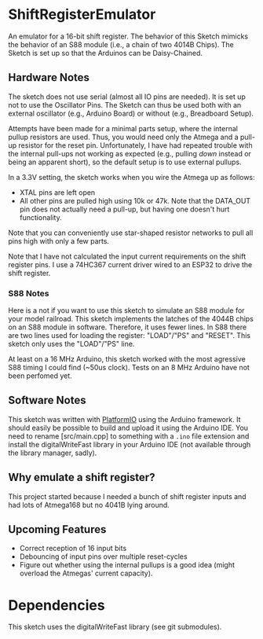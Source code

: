 # ShiftRegisterEmulator
An emulator for a 16-bit shift register. The behavior of this Sketch mimicks
the behavior of an S88 module (i.e., a chain of two 4014B Chips).
The Sketch is set up so that the Arduinos can be Daisy-Chained.

## Hardware Notes

The sketch does not use serial (almost all IO pins are needed). It is set up
not to use the Oscillator Pins. The Sketch can thus be used both with an
external oscillator (e.g., Arduino Board) or without (e.g., Breadboard Setup).

Attempts have been made for a minimal parts setup, where the internal pullup
resistors are used. Thus, you would need only the Atmega and a pull-up resistor
for the reset pin. Unfortunately, I have had repeated trouble with the internal
pull-ups not working as expected (e.g., pulling *down* instead or being an
apparent short), so the default setup is to use external pullups.

In a 3.3V setting, the sketch works when you wire the Atmega up as follows:
* XTAL pins are left open
* All other pins are pulled high using 10k or 47k. Note that the DATA_OUT pin
  does not actually need a pull-up, but having one doesn't hurt functionality.

Note that you can conveniently use star-shaped resistor networks to pull all
pins high with only a few parts.

Note that I have not calculated the input current requirements on the shift
register pins. I use a 74HC367 current driver wired to an ESP32 to drive
the shift register.

### S88 Notes

Here is a not if you want to use this sketch to simulate an S88 module for your
model railroad. This sketch implements the latches of the 4044B chips on an S88
module in software. Therefore, it uses fewer lines. In S88 there are two lines
used for loading the register: "LOAD"/"PS" and "RESET". This sketch only uses
the "LOAD"/"PS" line.

At least on a 16 MHz Arduino, this sketch worked with the most agressive S88
timing I could find (~50us clock). Tests on an 8 MHz Arduino have not been
perfomed yet.

## Software Notes

This sketch was written with [PlatformIO](https://platformio.org/) using the
Arduino framework. It should easily be possible to build and upload it using
the Arduino IDE. You need to rename [src/main.cpp] to something with a
```.ino``` file extension and install the digitalWriteFast library in your
Arduino IDE (not available through the library manager, sadly).

## Why emulate a shift register?

This project started because I needed a bunch of shift register inputs and had
lots of Atmega168 but no 4041B lying around.

## Upcoming Features

* Correct reception of 16 input bits
* Debouncing of input pins over multiple reset-cycles
* Figure out whether using the internal pullups is a good idea (might overload
  the Atmegas' current capacity).

# Dependencies

This sketch uses the digitalWriteFast library (see git submodules).